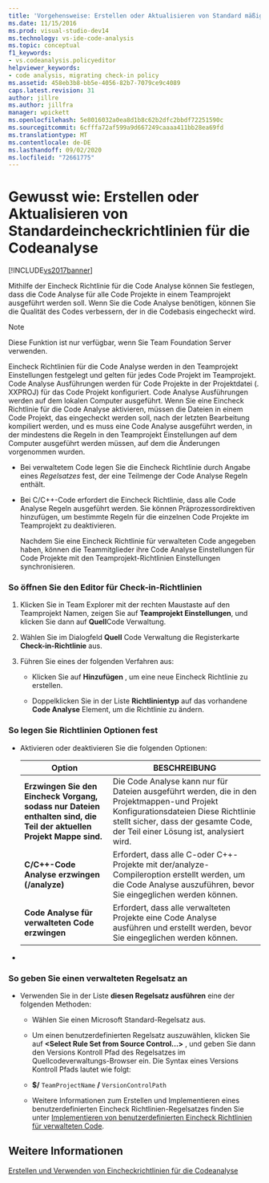 ```yaml
---
title: 'Vorgehensweise: Erstellen oder Aktualisieren von Standard mäßigen Eincheck Richtlinien für die Code Analyse | Microsoft-Dokumentation'
ms.date: 11/15/2016
ms.prod: visual-studio-dev14
ms.technology: vs-ide-code-analysis
ms.topic: conceptual
f1_keywords:
- vs.codeanalysis.policyeditor
helpviewer_keywords:
- code analysis, migrating check-in policy
ms.assetid: 458eb3b8-bb5e-4056-82b7-7079ce9c4089
caps.latest.revision: 31
author: jillre
ms.author: jillfra
manager: wpickett
ms.openlocfilehash: 5e8016032a0ea8d1b8c62b2dfc2bbdf72251590c
ms.sourcegitcommit: 6cfffa72af599a9d667249caaaa411bb28ea69fd
ms.translationtype: MT
ms.contentlocale: de-DE
ms.lasthandoff: 09/02/2020
ms.locfileid: "72661775"
---
```

# <a name="how-to-create-or-update-standard-code-analysis-check-in-policies"></a>Gewusst wie: Erstellen oder Aktualisieren von Standardeincheckrichtlinien für die Codeanalyse
[!INCLUDE[vs2017banner](../includes/vs2017banner.md)]

Mithilfe der Eincheck Richtlinie für die Code Analyse können Sie festlegen, dass die Code Analyse für alle Code Projekte in einem Teamprojekt ausgeführt werden soll. Wenn Sie die Code Analyse benötigen, können Sie die Qualität des Codes verbessern, der in die Codebasis eingecheckt wird.

> [!NOTE]
> Diese Funktion ist nur verfügbar, wenn Sie Team Foundation Server verwenden.

 Eincheck Richtlinien für die Code Analyse werden in den Teamprojekt Einstellungen festgelegt und gelten für jedes Code Projekt im Teamprojekt. Code Analyse Ausführungen werden für Code Projekte in der Projektdatei (. XXPROJ) für das Code Projekt konfiguriert. Code Analyse Ausführungen werden auf dem lokalen Computer ausgeführt. Wenn Sie eine Eincheck Richtlinie für die Code Analyse aktivieren, müssen die Dateien in einem Code Projekt, das eingecheckt werden soll, nach der letzten Bearbeitung kompiliert werden, und es muss eine Code Analyse ausgeführt werden, in der mindestens die Regeln in den Teamprojekt Einstellungen auf dem Computer ausgeführt werden müssen, auf dem die Änderungen vorgenommen wurden.

- Bei verwaltetem Code legen Sie die Eincheck Richtlinie durch Angabe eines *Regelsatzes* fest, der eine Teilmenge der Code Analyse Regeln enthält.

- Bei C/C++-Code erfordert die Eincheck Richtlinie, dass alle Code Analyse Regeln ausgeführt werden. Sie können Präprozessordirektiven hinzufügen, um bestimmte Regeln für die einzelnen Code Projekte im Teamprojekt zu deaktivieren.

  Nachdem Sie eine Eincheck Richtlinie für verwalteten Code angegeben haben, können die Teammitglieder ihre Code Analyse Einstellungen für Code Projekte mit den Teamprojekt-Richtlinien Einstellungen synchronisieren.

### <a name="to-open-the-check-in-policy-editor"></a>So öffnen Sie den Editor für Check-in-Richtlinien

1. Klicken Sie in Team Explorer mit der rechten Maustaste auf den Teamprojekt Namen, zeigen Sie auf **Teamprojekt Einstellungen**, und klicken Sie dann auf **Quell**Code Verwaltung.

2. Wählen Sie im Dialogfeld **Quell** Code Verwaltung die Registerkarte **Check-in-Richtlinie** aus.

3. Führen Sie eines der folgenden Verfahren aus:

    - Klicken Sie auf **Hinzufügen** , um eine neue Eincheck Richtlinie zu erstellen.

    - Doppelklicken Sie in der Liste **Richtlinientyp** auf das vorhandene **Code Analyse** Element, um die Richtlinie zu ändern.

### <a name="to-set-policy-options"></a>So legen Sie Richtlinien Optionen fest

- Aktivieren oder deaktivieren Sie die folgenden Optionen:

    |Option|BESCHREIBUNG|
    |------------|-----------------|
    |**Erzwingen Sie den Eincheck Vorgang, sodass nur Dateien enthalten sind, die Teil der aktuellen Projekt Mappe sind.**|Die Code Analyse kann nur für Dateien ausgeführt werden, die in den Projektmappen-und Projekt Konfigurationsdateien Diese Richtlinie stellt sicher, dass der gesamte Code, der Teil einer Lösung ist, analysiert wird.|
    |**C/C++-Code Analyse erzwingen (/analyze)**|Erfordert, dass alle C-oder C++-Projekte mit der/analyze-Compileroption erstellt werden, um die Code Analyse auszuführen, bevor Sie eingeglichen werden können.|
    |**Code Analyse für verwalteten Code erzwingen**|Erfordert, dass alle verwalteten Projekte eine Code Analyse ausführen und erstellt werden, bevor Sie eingeglichen werden können.|

-

### <a name="to-specify-a-managed-rule-set"></a>So geben Sie einen verwalteten Regelsatz an

- Verwenden Sie in der Liste **diesen Regelsatz ausführen** eine der folgenden Methoden:

  - Wählen Sie einen Microsoft Standard-Regelsatz aus.

  - Um einen benutzerdefinierten Regelsatz auszuwählen, klicken Sie auf **\<Select Rule Set from Source Control...>** , und geben Sie dann den Versions Kontroll Pfad des Regelsatzes im Quellcodeverwaltungs-Browser ein. Die Syntax eines Versions Kontroll Pfads lautet wie folgt:

  - **$/** `TeamProjectName` **/** `VersionControlPath`

  - Weitere Informationen zum Erstellen und Implementieren eines benutzerdefinierten Eincheck Richtlinien-Regelsatzes finden Sie unter [Implementieren von benutzerdefinierten Eincheck Richtlinien für verwalteten Code](../code-quality/implementing-custom-code-analysis-check-in-policies-for-managed-code.md).

## <a name="see-also"></a>Weitere Informationen
 [Erstellen und Verwenden von Eincheckrichtlinien für die Codeanalyse](../code-quality/creating-and-using-code-analysis-check-in-policies.md)
